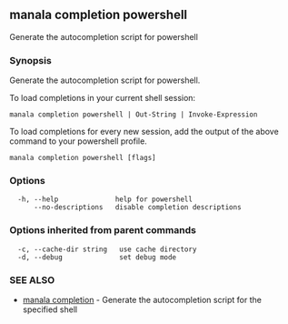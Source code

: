 ## manala completion powershell

Generate the autocompletion script for powershell

### Synopsis

Generate the autocompletion script for powershell.

To load completions in your current shell session:

	manala completion powershell | Out-String | Invoke-Expression

To load completions for every new session, add the output of the above command
to your powershell profile.


```
manala completion powershell [flags]
```

### Options

```
  -h, --help              help for powershell
      --no-descriptions   disable completion descriptions
```

### Options inherited from parent commands

```
  -c, --cache-dir string   use cache directory
  -d, --debug              set debug mode
```

### SEE ALSO

* [manala completion](manala_completion.md)	 - Generate the autocompletion script for the specified shell

